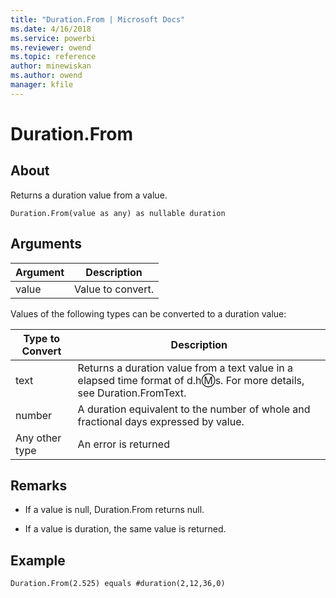 ```yaml
---
title: "Duration.From | Microsoft Docs"
ms.date: 4/16/2018
ms.service: powerbi
ms.reviewer: owend
ms.topic: reference
author: minewiskan
ms.author: owend
manager: kfile
---
```

# Duration.From

  
## About  
Returns a duration value from a value.  
  
```  
Duration.From(value as any) as nullable duration  
```  
  
## Arguments  
  
|Argument|Description|  
|------------|---------------|  
|value|Value to convert.|  
  
Values of the following types can be converted to a duration value:  
  
|**Type to Convert**|**Description**|  
|-----------------------|-------------------|  
|text|Returns a duration value from a text value in a elapsed time format of d.h:m:s. For more details, see Duration.FromText.|  
|number|A duration equivalent to the number of whole and fractional days expressed by value.|  
|Any other type|An error is returned|  
  
## <a name="__toc360789120"></a>Remarks  
  
-   If a value is null, Duration.From returns null.  
  
-   If a value is duration, the same value is returned.  
  
## Example  
  
```  
Duration.From(2.525) equals #duration(2,12,36,0)  
```  
